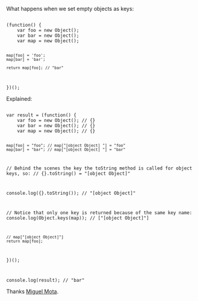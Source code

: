 What happens when we set empty objects as keys:

<code>
(function() {
    var foo = new Object();
    var bar = new Object();
    var map = new Object();

    map[foo] = 'foo';
    map[bar] = 'bar';

    return map[foo]; // "bar"
})();
</code>

Explained:

<code>
var result = (function() {
    var foo = new Object(); // {}
    var bar = new Object(); // {}
    var map = new Object(); // {}

    map[foo] = "foo"; // map["[object Object] "] = "foo"
    map[bar] = "bar"; // map["[object Object] "] = "bar"

  // Behind the scenes the key the toString method is called for object keys, so:
  // {}.toString() = "[object Object]"

  console.log({}.toString()); // "[object Object]"

  // Notice that only one key is returned because of the same key name:
  console.log(Object.keys(map)); // ["[object Object]"]

    // map["[object Object]"]
    return map[foo];
})();

console.log(result); // "bar"
</code>

Thanks [Miguel Mota](http://www.miguelmota.com/).
